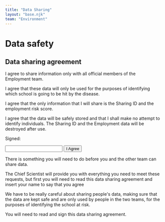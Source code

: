```yaml
---
title: "Data Sharing"
layout: "base.njk"
team: "Environment"
---
```


# Data safety


<div class="grid grid-md-2 two-column-md">
  <div class="mb1 grid-column-2-md">

<article class="document times">

<div class="tac">

## Data sharing agreement

</div>

I agree to share information only with all official members of the Employment team.

I agree that these data will only be used for the purposes of identifying which school is going to be hit by the disease.

I agree that the only information that I will share is the Sharing ID and the employment risk score.

I agree that the data will be safely stored and that I shall make no attempt to identify individuals. The Sharing ID and the Employment data will be destroyed after use.


Signed:

 <form  onclick="store()"  action="/environment/data-sharing/" id="myForm" >
<input id="fullName" name="fullName" type="text" required="required"  oninput="cacheInput(this)">
<button class="btn" type="submit">I Agree</button>
</form>

</article>




  </div>

  <div class="grid-column-1-md">



There is something you will need to do before you and the other team can share data.

The Chief Scientist will provide you with everything you need to meet these requests, but first you will need to read this data sharing agreement and insert your name to say that you agree

We have to be really careful about sharing people's data, making sure that the data are kept safe and are only used by people in the two teams, for the purposes of identifying the school at risk.


You will need to read and sign this data sharing agreement.

</div>

</div>



<script type="text/javascript">
  function store(){
     var inputName= document.getElementById("fullName");
     localStorage.setItem("name", inputName.value);
  }


  </script>